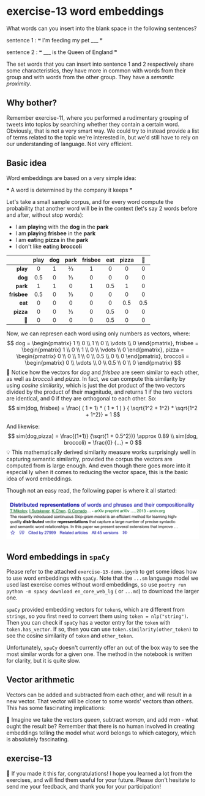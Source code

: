 

# exercise-13 word embeddings

What words can you insert into the blank space in the following sentences?



sentence 1 : ❝ I'm feeding my pet ___ ❞

sentence 2 : ❝ ___ is the Queen of England ❞



The set words that you can insert into sentence 1 and 2 respectively share some characteristics, they have more in common with words from their group and with words from the other group. They have a *semantic proximity*.

## Why bother?

Remember exercise-11, where you performed a rudimentary grouping of tweets into topics by searching whether they contain a certain word. Obviously, that is not a very smart way. We could try to instead provide a list of terms related to the topic we're interested in, but we'd still have to rely on our understanding of language. Not very efficient.

## Basic idea

Word embeddings are based on a very simple idea:

❝ A word is determined by the company it keeps ❞

Let's take a small sample corpus, and for every word compute the probability that another word will be in the context (let's say 2 words before and after, without stop words):

* I am **play**ing with the **dog** in the **park**
* I am **play**ing **frisbee** in the **park**
* I am **eat**ing **pizza** in the **park**
* I don't like **eat**ing **broccoli**

|             | play | dog  | park | frisbee | eat  | pizza |  🥦   |
| ----------: | :--: | :--: | :--: | :-----: | :--: | :---: | :--: |
|    **play** |  0   |  1   |  ⅔   |    1    |  0   |   0   |  0   |
|     **dog** | 0.5  |  0   |  ⅓   |    0    |  0   |   0   |  0   |
|    **park** |  1   |  1   |  0   |    1    | 0.5  |   1   |  0   |
| **frisbee** | 0.5  |  0   |  ⅓   |    0    |  0   |   0   |  0   |
|     **eat** |  0   |  0   |  0   |    0    |  0   |  0.5  | 0.5  |
|   **pizza** |  0   |  0   |  ⅓   |    0    | 0.5  |   0   |  0   |
|           🥦 |  0   |  0   |  0   |    0    | 0.5  |   0   |  0   |

Now, we can represen each word using only numbers as vectors, where:
$$
dog = \begin{pmatrix}
1 \\
0 \\
1 \\
0 \\
\vdots \\
0
\end{pmatrix}, 
frisbee = \begin{pmatrix}
1 \\
0 \\
1 \\
0 \\
\vdots \\
0
\end{pmatrix},
pizza = \begin{pmatrix}
0 \\
0 \\
1 \\
0 \\
0.5 \\
0 \\
0
 \end{pmatrix},
broccoli = \begin{pmatrix}
0 \\
\vdots \\
0 \\
0.5 \\
0 \\
0
\end{pmatrix}
$$
🔔 Notice how the vectors for $dog$​ and $frisbee$ are seem similar to each other, as well as $broccoli$ and $pizza$. In fact, we can compute this similarity by using *cosine similarity*, which is just the dot product of the two vectors divided by the product of their magnitude, and returns 1 if the two vectors are identical, and 0 if they are orthogonal to each other. So:
$$
sim(dog, frisbee) = \frac{ ( 1 * 1)  * ( 1 * 1 ) } { \sqrt{1^2 + 1^2} * \sqrt{1^2 + 1^2}} = 1
$$

And likewise:
$$
sim(dog,pizza) = \frac{(1*1)} {\sqrt{1 + 0.5^2})} \approx 0.89 \\
sim(dog, broccoli) = \frac{0} {...} = 0
$$
💡 This mathematically derived similarity measure works surprisingly well in capturing semantic similarity, provided the corpus the vectors are computed from is large enough. And even though there goes more into it especial ly when it comes to reducing the vector space, this is the basic idea of word embeddings. 

Though not an easy read, the following paper is where it all started:

[![distributed](../img/distributed.png)](https://arxiv.org/abs/1310.4546)

## Word embeddings in `spaCy`

Please refer to the attached `exercise-13-demo.ipynb` to get some ideas how to use word embeddings with `spaCy`. Note that the `...sm` language model we used last exercise comes without word embeddings, so use `poetry run python -m spacy download en_core_web_lg` ( or `...md`) to download the larger one.

`spaCy` provided embedding vectors for `token`s, which are different from `strings`, so you first need to convert them using `token = nlp("string")`. Then you can check if `spaCy` has a vector entry for the `token` with `token.has_vector`. If so, then you can use `token.similarity(other_token)` to see the cosine similarity of `token` and `other_token`.

Unfortunately, `spaCy` doesn't currently offer an out of the box way to see the most similar words for a given one. The method in the notebook is written for clarity, but it is quite slow.

## Vector arithmetic

Vectors can be added and subtracted from each other, and will result in a new vector. That vector will be closer to some words' vectors than others. This has some fascinating implications: 

🤯 Imagine we take the vectors $queen$, subtract $woman$, and add $man$ - what ought the result be? Remember that there is no human involved in creating embeddings telling the model what word belongs to which category, which is absolutely fascinating.

## exercise-13

🎉 If you made it this far, congratulations! I hope you learned a lot from the exercises, and will find them useful for your future. Please don't hesitate to send me your feedback, and thank you for your participation!

